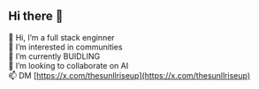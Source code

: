 ## Hi there 👋

👋 Hi, I’m a full stack enginner <br>
👀 I’m interested in communities <br>
🌱 I’m currently BUIDLING <br>
💞️ I’m looking to collaborate on AI <br>
📫 DM [https://x.com/thesunllriseup](https://x.com/thesunllriseup) <br>
